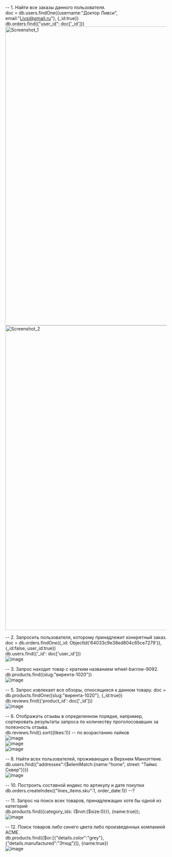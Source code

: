 -- 1. Найти все заказы данного пользователя.  
doc = db.users.findOne({username:"Доктор Ливси", email:"Livsi@gmail.ru"}, {_id:true})  
db.orders.find({"user_id": doc['_id']})  
<img width="932" alt="Screenshot_1" src="https://user-images.githubusercontent.com/72013308/229284352-76393728-9249-481b-a2e9-7fc8386842ae.png">
<img width="950" alt="Screenshot_2" src="https://user-images.githubusercontent.com/72013308/229284362-ca4beb00-31ec-4dca-8be4-92780864f5ce.png">
  
-- 2. Запросить пользователя, которому принадлежит конкретный заказ.  
doc = db.orders.findOne({_id: ObjectId('64033c9e38ed804c65ce7279')}, {_id:false, user_id:true})  
db.users.find({'_id': doc['user_id']})  
![image](https://user-images.githubusercontent.com/72013308/229284473-fdccf43c-22cd-45d9-a9cb-43abf220fec1.png)  
  
-- 3. Запрос находит товар с кратким названием wheel-barrow-9092.  
db.products.find({slug:"вирента-1020"})  
![image](https://user-images.githubusercontent.com/72013308/229284525-bceeb5b1-1ff4-4c8a-bbb2-5bb550329b9c.png)  
  
-- 5. Запрос извлекает все обзоры, относящиеся к данном товару.
doc = db.products.findOne({slug:"вирента-1020"}, {_id:true})  
db.reviews.find({'product_id': doc['_id']})  
![image](https://user-images.githubusercontent.com/72013308/229284668-09f40233-576b-4c7f-a839-0c75aa3f8dd1.png)  
  
-- 6. Отображать отзывы в определенном порядке, например, сортировать результаты запроса по количеству проголосовавших за полезность отзыва.  
db.reviews.find().sort({likes:1}) -- по возрастанию лайков  
![image](https://user-images.githubusercontent.com/72013308/229284718-94e3ed55-9f09-46b5-ab87-f188d92119cc.png)  
![image](https://user-images.githubusercontent.com/72013308/229284788-8b75d72c-ad0b-48b9-87f8-9190285eda15.png)  
![image](https://user-images.githubusercontent.com/72013308/229284815-833c6e89-5afc-40d6-913d-134f5a7cbab0.png)  
  
-- 8. Найти всех пользователей, проживающих в Верхнем Манхэттене.  
db.users.find({"addresses":{$elemMatch:{name:"home", street: "Таймс Сквер"}}})   
![image](https://user-images.githubusercontent.com/72013308/229284886-af250c0a-4b3b-4a25-969b-dbd102c77bf5.png)  
  
-- 10. Построить составной индекс по артикулу и дате покупки
db.orders.createIndex({"lines_items.sku":1, order_date:1}) --?

-- 11. Запрос на поиск всех товаров, принадлежащих хотя бы одной из категорий  
db.products.find({category_ids: {$not:{$size:0}}}, {name:true});  
![image](https://user-images.githubusercontent.com/72013308/229284947-fac5c336-5b2a-4940-ae6d-9e7035c07183.png)  
  
-- 12. Поиск товаров либо синего цвета либо произведенных компанией ACME.  
db.products.find({$or:[{"details.color":"grey"}, {"details.manufactured":"Этюд"}]}, {name:true})  
![image](https://user-images.githubusercontent.com/72013308/229284983-32db0f46-9410-49ab-83dd-10b2bfb467ce.png)






  
  




